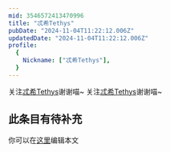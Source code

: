 ```yaml
---
mid: 3546572413470996
title: "忒希Tethys"
pubDate: "2024-11-04T11:22:12.006Z"
updatedDate: "2024-11-04T11:22:12.006Z"
profile:
  {
    Nickname: ["忒希Tethys"],
  }
---
```


关注[忒希Tethys](https://space.bilibili.com/3546572413470996)谢谢喵~ 关注[忒希Tethys](https://space.bilibili.com/3546572413470996)谢谢喵~

## 此条目有待补充
你可以在[这里](https://github.com/Yuhanawa/VTuber.ICU/edit/master/src/content/v/忒希Tethys/index.md)编辑本文
